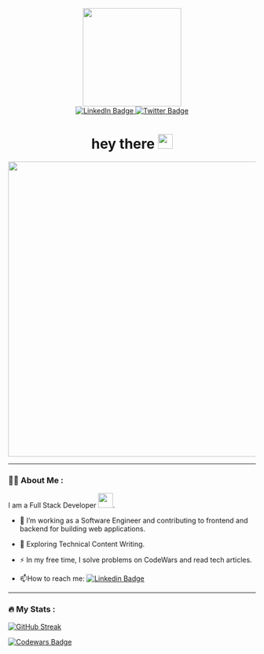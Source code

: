 <div id="header" align="center">
  <img src="https://media.giphy.com/media/hqU2KkjW5bE2v2Z7Q2/giphy.gif" width="200"/>
  <div id="badges">
  <a href="https://www.linkedin.com/in/maurocolucci/">
    <img src="https://img.shields.io/badge/LinkedIn-blue?style=for-the-badge&logo=linkedin&logoColor=white" alt="LinkedIn Badge"/>
  </a>
  <a href="https://twitter.com/Im_Maucci">
    <img src="https://img.shields.io/badge/Twitter-blue?style=for-the-badge&logo=twitter&logoColor=white" alt="Twitter Badge"/>
  </a>
</div>
<img src="https://komarev.com/ghpvc/?username=Mauro-Colucci&style=flat-square&color=blue" alt=""/>
  <h1>
  hey there
  <img src="https://media.giphy.com/media/hvRJCLFzcasrR4ia7z/giphy.gif" width="30px"/>
</h1>
</div>

<div align="center">
  <img src="https://i.pinimg.com/originals/87/f3/f1/87f3f1425b217691da645e97dbb50d55.gif" width="600px"/>
</div>

---

### :man_technologist: About Me :
I am a Full Stack Developer <img src="https://media.giphy.com/media/WUlplcMpOCEmTGBtBW/giphy.gif" width="30">.

- :telescope: I’m working as a Software Engineer and contributing to frontend and backend for building web applications.

- :seedling: Exploring Technical Content Writing.

- :zap: In my free time, I solve problems on CodeWars and read tech articles.

- :mailbox:How to reach me: [![Linkedin Badge](https://img.shields.io/badge/-Mauro-blue?style=flat&logo=Linkedin&logoColor=white)](https://www.linkedin.com/in/maurocolucci/)

---

### :fire: My Stats :
[![GitHub Streak](http://github-readme-streak-stats.herokuapp.com?user=Mauro-Colucci&theme=dark&background=000000)](https://git.io/streak-stats)



[![Codewars Badge](https://www.codewars.com/users/Mauro%20Colucci/badges/large)](https://www.codewars.com/users/Mauro%20Colucci)
